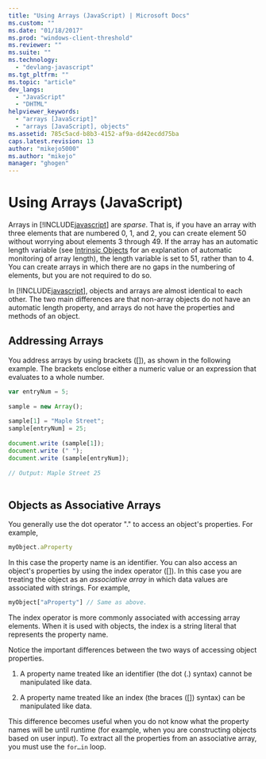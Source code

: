 ```yaml
---
title: "Using Arrays (JavaScript) | Microsoft Docs"
ms.custom: ""
ms.date: "01/18/2017"
ms.prod: "windows-client-threshold"
ms.reviewer: ""
ms.suite: ""
ms.technology: 
  - "devlang-javascript"
ms.tgt_pltfrm: ""
ms.topic: "article"
dev_langs: 
  - "JavaScript"
  - "DHTML"
helpviewer_keywords: 
  - "arrays [JavaScript]"
  - "arrays [JavaScript], objects"
ms.assetid: 785c5acd-b8b3-4152-af9a-dd42ecdd75ba
caps.latest.revision: 13
author: "mikejo5000"
ms.author: "mikejo"
manager: "ghogen"
---
```

# Using Arrays (JavaScript)
Arrays in [!INCLUDE[javascript](../../javascript/includes/javascript-md.md)] are *sparse*. That is, if you have an array with three elements that are numbered 0, 1, and 2, you can create element 50 without worrying about elements 3 through 49. If the array has an automatic length variable (see [Intrinsic Objects](../../javascript/intrinsic-objects-javascript.md) for an explanation of automatic monitoring of array length), the length variable is set to 51, rather than to 4. You can create arrays in which there are no gaps in the numbering of elements, but you are not required to do so.  
  
 In [!INCLUDE[javascript](../../javascript/includes/javascript-md.md)], objects and arrays are almost identical to each other. The two main differences are that non-array objects do not have an automatic length property, and arrays do not have the properties and methods of an object.  
  
## Addressing Arrays  
 You address arrays by using brackets ([]), as shown in the following example. The brackets enclose either a numeric value or an expression that evaluates to a whole number.  
  
```javascript  
var entryNum = 5;  
  
sample = new Array();  
  
sample[1] = "Maple Street";  
sample[entryNum] = 25;  
  
document.write (sample[1]);  
document.write (" ");  
document.write (sample[entryNum]);  
  
// Output: Maple Street 25  
  
```  
  
## Objects as Associative Arrays  
 You generally use the dot operator "." to access an object's properties. For example,  
  
```javascript  
myObject.aProperty  
```  
  
 In this case the property name is an identifier. You can also access an object's properties by using the index operator ([]). In this case you are treating the object as an *associative array* in which data values are associated with strings. For example,  
  
```javascript  
myObject["aProperty"] // Same as above.  
```  
  
 The index operator is more commonly associated with accessing array elements. When it is used with objects, the index is a string literal that represents the property name.  
  
 Notice the important differences between the two ways of accessing object properties.  
  
1.  A property name treated like an identifier (the dot (.) syntax) cannot be manipulated like data.  
  
2.  A property name treated like an index (the braces ([]) syntax) can be manipulated like data.  
  
 This difference becomes useful when you do not know what the property names will be until runtime (for example, when you are constructing objects based on user input). To extract all the properties from an associative array, you must use the `for…in` loop.
